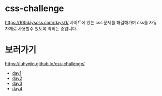 # css-challenge

https://100dayscss.com/days/1/ 사이트에 있는 css 문제를 해결해가며 css를 자유자재로 사용할수 있도록 익히는 중입니다.

# 보러가기
https://juhyejin.github.io/css-challenge/

* <a href="https://github.com/juhyejin/css-challenge/tree/main/day1#readme">day1</a>
* <a href="https://github.com/juhyejin/css-challenge/tree/main/day2#readme">day2</a>
* <a href="https://github.com/juhyejin/css-challenge/tree/main/day3#readme">day3</a>
* <a href="https://github.com/juhyejin/css-challenge/tree/main/day4#readme">day4</a>
